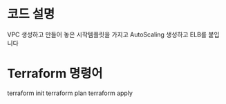 # 코드 설명
VPC 생성하고 만들어 놓은 시작템플릿을 가지고 AutoScaling 생성하고 ELB를 붙입니다

# Terraform 명령어
terraform init
terraform plan
terraform apply
